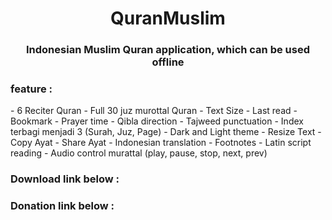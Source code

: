<h1 align="center">QuranMuslim</h1>
<h3 align="center">Indonesian Muslim Quran application, which can be used offline</h3>
<h3 align="left">feature : </h3>
- 6 Reciter Quran
- Full 30 juz murottal Quran
- Text Size
- Last read
- Bookmark
- Prayer time
- Qibla direction
- Tajweed punctuation
- Index terbagi menjadi 3 (Surah, Juz, Page)
- Dark and Light theme
- Resize Text
- Copy Ayat
- Share Ayat
- Indonesian translation
- Footnotes
- Latin script reading
- Audio control murattal (play, pause, stop, next, prev)
<h3 align="left">Download link below : </h3>

<h3 align="left">Donation link below : </h3>
